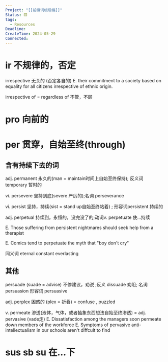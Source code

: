 ```yaml
---
Project: "[[前缀词根后缀]]"
Status: 🟨
tags:
  - Resources
Deadline: 
CreateTime: 2024-05-29
Connected:
---
```

# ir 不规律的，否定
irrespective 无关的 (否定各自的)
E. their commitment to a society based on equality for all citizens irrespective of ethnic origin.

irrespective of = regardless of 不管，不顾

# pro 向前的

# per 贯穿，自始至终(through)
## 含有持续下去的词
adj. permanent 永久的(man = maintain时间上自始至终保持); 反义词 temporary 暂时的

vi. persevere 坚持到底(severe 严厉的);名词 perseverance

vi. persist 坚持，持续(sist = stand up自始至终站着) ; 形容词persistent 持续的

adj. perpetual 持续到，永恒的，没完没了的;动词v. perpetuate 使...持续

E. Those suffering from persistent nightmares should seek help from a therapist

E. Comics tend to perpetuate the myth that "boy don't cry"

同义词 eternal constant everlasting

## 其他
persuade (suade = advise) 不停建议，劝说 ;反义 dissuade 劝阻; 名词 persuasion 形容词 persuasive

adj. perplex 困惑的 (plex = 折叠) = confuse , puzzled

v. permeate 渗透(液体，气体，或者抽象东西想法自始至终渗透)  = adj. pervasive (vade走)
E. Dissatisfaction among the managers soon permeate down members of the workforce
E. Symptoms of pervasive anti-intellectualism in our schools aren't diffcult to find




# sus sb su 在...下
